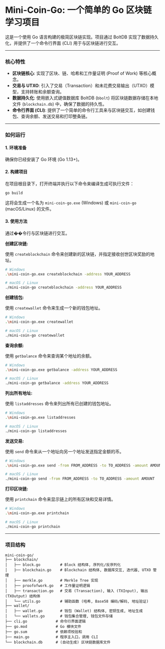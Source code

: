 # Mini-Coin-Go: 一个简单的 Go 区块链学习项目

这是一个使用 Go 语言构建的极简区块链实现。项目通过 BoltDB 实现了数据持久化，并提供了一个命令行界面 (CLI) 用于与区块链进行交互。

---

### 核心特性

- **区块链核心**: 实现了区块、链、哈希和工作量证明 (Proof of Work) 等核心概念。
- **交易与 UTXO**: 引入了交易（Transaction）和未花费交易输出（UTXO）模型，支持转账和余额查询。
- **数据持久化**: 使用嵌入式键值数据库 BoltDB (`bbolt`) 将区块链数据存储在本地文件 (`blockchain.db`) 中，确保了数据的持久性。
- **命令行界面 (CLI)**: 提供了一个简单的命令行工具来与区块链交互，如创建钱包、查询余额、发送交易和打印整条链。

---

### 如何运行

#### 1. 环境准备

确保你已经安装了 Go 环境 (Go 1.13+)。

#### 2. 构建项目

在项目根目录下，打开终端并执行以下命令来编译生成可执行文件：

```bash
go build
```

这将会生成一个名为 `mini-coin-go.exe` (Windows) 或 `mini-coin-go` (macOS/Linux) 的文件。

#### 3. 使用方法

通过��令行与区块链进行交互。

**创建区块链:**

使用 `createblockchain` 命令来创建新的区块链，并指定接收创世区块奖励的地址。

```bash
# Windows
.\mini-coin-go.exe createblockchain -address YOUR_ADDRESS

# macOS / Linux
./mini-coin-go createblockchain -address YOUR_ADDRESS
```

**创建钱包:**

使用 `createwallet` 命令来生成一个新的钱包地址。

```bash
# Windows
.\mini-coin-go.exe createwallet

# macOS / Linux
./mini-coin-go createwallet
```

**查询余额:**

使用 `getbalance` 命令来查询某个地址的余额。

```bash
# Windows
.\mini-coin-go.exe getbalance -address YOUR_ADDRESS

# macOS / Linux
./mini-coin-go getbalance -address YOUR_ADDRESS
```

**列出所有地址:**

使用 `listaddresses` 命令来列出所有已创建的钱包地址。

```bash
# Windows
.\mini-coin-go.exe listaddresses

# macOS / Linux
./mini-coin-go listaddresses
```

**发送交易:**

使用 `send` 命令来从一个地址向另一个地址发送指定金额的币。

```bash
# Windows
.\mini-coin-go.exe send -from FROM_ADDRESS -to TO_ADDRESS -amount AMOUNT

# macOS / Linux
./mini-coin-go send -from FROM_ADDRESS -to TO_ADDRESS -amount AMOUNT
```

**打印区块链:**

使用 `printchain` 命令来显示链上的所有区块和交易详情。

```bash
# Windows
.\mini-coin-go.exe printchain

# macOS / Linux
./mini-coin-go printchain
```

---

### 项目结构

```
mini-coin-go/
├── blockchain/
│   ├── block.go         # Block 结构体, 序列化/反序列化
│   ├── blockchain.go    # Blockchain 结构体, 数据库交互, 迭代器, UTXO 管理
│   ├── merkle.go        # Merkle Tree 实现
│   ├── proofofwork.go   # 工作量证明逻辑
│   ├── transaction.go   # 交易 (Transaction), 输入 (TXInput), 输出 (TXOutput) 结构体
│   └── utils.go         # 辅助函数 (哈希, Base58 编码/解码, 地址验证)
├── wallet/
│   ├── wallet.go        # 钱包 (Wallet) 结构体, 密钥生成, 地址生成
│   └── wallets.go       # 钱包集合管理, 钱包文件存储
├── cli.go             # 命令行界面逻辑
├── go.mod             # Go 模块文件
├── go.sum             # 依赖项校验和
├── main.go            # 程序主入口，调用 CLI
└── blockchain.db      # (自动生成) 区块链数据库文件
```